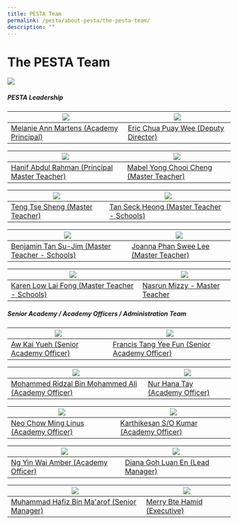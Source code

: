 ```yaml
---
title: PESTA Team
permalink: /pesta/about-pesta/the-pesta-team/
description: ""
---
```

The PESTA Team
==============

![](/images/pesta%20team.jpg)

##### PESTA Leadership

| ![](/images/Staff%20Photos/melanie4new.JPG)| ![](/images/eric%20chua3.JPG) |
| -------- | -------- | 
| [Melanie Ann Martens (Academy Principal)](/pesta/about-pesta/principals-message/)   | [Eric Chua Puay Wee (Deputy Director)](/pesta/about-pesta/the-pesta-team/eric-chua-puay-wee-bio-2023/)

| ![](/images/Staff%20Photos/hanif%20-%20website.JPG) |  ![](/images/Staff%20Photos/mabel%20-%20website.JPG) |
| -------- | -------- | 
|[Hanif Abdul Rahman (Principal Master Teacher)  ](/pesta/about-pesta/the-pesta-team/hanif-profile-bio-2019/)| [Mabel Yong Chooi Cheng (Master Teacher)](/pesta/about-pesta/the-pesta-team/mabel-yong-profile-bio-2019/)   | 

| ![](/images/Staff%20Photos/teng%20tse%20sheng.JPG) |  ![](/images/Staff%20Photos/seck%20heong1.JPG) |
| -------- | -------- | 
|[Teng Tse Sheng (Master Teacher)](/pesta/about-pesta/the-pesta-team/teng-tse-sheng-profile-bio-2019/)| [Tan Seck Heong (Master Teacher - Schools)](/pesta/about-pesta/the-pesta-team/tan-seck-heong-profile-bio-2019/)| 

| ![](/images/benjamin%20-%20websites.jpg) |![](/images/Staff%20Photos/joanna.JPG) |
| -------- | -------- | 
|[Benjamin Tan Su-Jim (Master Teacher - Schools)](/pesta/about-pesta/the-pesta-team/benjamin-tan-profile-bio-2019/) |[Joanna Phan Swee Lee (Master Teacher)](/pesta/about-pesta/the-pesta-team/joanna-phan-profile-bio-2019/) | 

| ![](/images/karen%20-%20website.jpg)|![](/images/Staff%20Photos/nasrun1.JPG) |
| -------- | -------- | 
|[Karen Low Lai Fong (Master Teacher - Schools)](/pesta/about-pesta/the-pesta-team/karen-tan-profile-bio-2019/) |[Nasrun Mizzy - Master Teacher](/pesta/about-pesta/the-pesta-team/nasrun-mizzy-2023/)| 



##### Senior Academy / Academy Officers / Administration Team

| ![](/images/Staff%20Photos/kai%20yueh%20-%20website.jpg)|![](/images/francis%203.JPG)|
| -------- | -------- | 
| [Aw Kai Yueh (Senior Academy Officer)](/pesta/about-pesta/the-pesta-team/aw-kai-yueh-bio-2022/) | [Francis Tang Yee Fun (Senior Academy Officer)](/pesta/about-pesta/the-pesta-team/tang-yee-fun-francis/)

| ![](/images/ridzal%20-%20website.jpg)|![](/images/hana%20photo.JPG)|
| -------- | -------- | 
| [Mohammed Ridzal Bin Mohammed Ali (Academy Officer)](/pesta/about-pesta/the-pesta-team/mohammed-ridzal-bin-mohammed-ali-bio-2023/) | [Nur Hana Tay (Academy Officer)](/pesta/about-pesta/the-pesta-team/nur-hana-tay-bio-2022/)

| ![](/images/linus%20photo.JPG)|![](/images/karthikesan.JPG)|
| -------- | -------- | 
| [Neo Chow Ming Linus (Academy Officer)](/pesta/about-pesta/the-pesta-team/neo-chow-ming-linus-bio-2022/) | [Karthikesan S/O Kumar (Academy Officer)](/pesta/about-pesta/the-pesta-team/karthikesan-s-o-kumar/)

| ![](/images/Staff%20Photos/amber2.JPG)|![](/images/diana%204.JPG)|
| -------- | -------- | 
| [Ng Yin Wai Amber (Academy Officer)](/pesta/about-pesta/the-pesta-team/ng-yin-wai-amber/) | [Diana Goh Luan En (Lead Manager)](/pesta/about-pesta/the-pesta-team/diana-goh-profile-bio-2019/)

| ![](/images/hafiz%204.JPG)|![](/images/merry1.JPG)|
| -------- | -------- | 
| [Muhammad Hafiz Bin Ma'arof (Senior Manager)](/pesta/about-pesta/the-pesta-team/muhammad-hafiz-maarof-profile-bio-2021/)| [Merry Bte Hamid (Executive)](/pesta/about-pesta/the-pesta-team/merry-profile-bio-2019/)